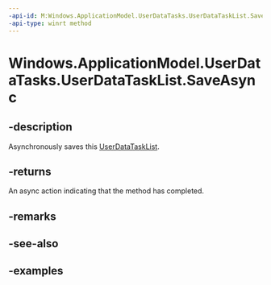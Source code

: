 ```yaml
---
-api-id: M:Windows.ApplicationModel.UserDataTasks.UserDataTaskList.SaveAsync
-api-type: winrt method
---
```


<!-- Method syntax.
public IAsyncAction UserDataTaskList.SaveAsync()
-->

# Windows.ApplicationModel.UserDataTasks.UserDataTaskList.SaveAsync


## -description

Asynchronously saves this [UserDataTaskList](userdatatasklist.md).

## -returns

An async action indicating that the method has completed.

## -remarks

## -see-also

## -examples

